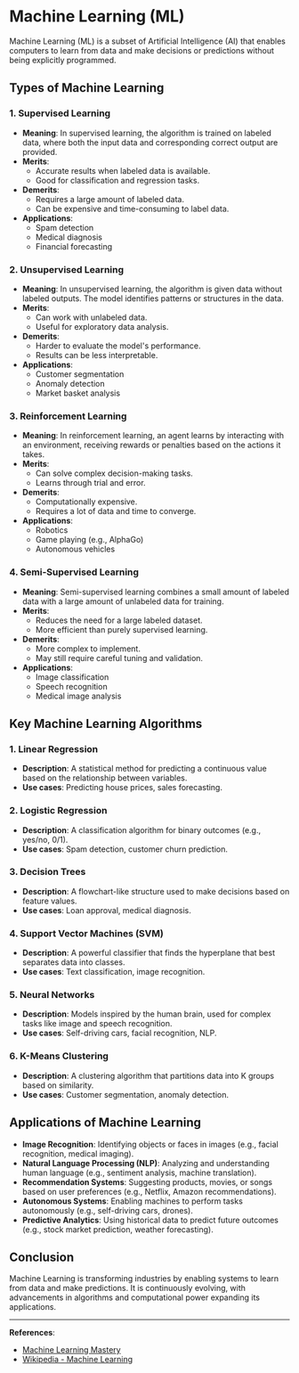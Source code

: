 # Machine Learning (ML)

Machine Learning (ML) is a subset of Artificial Intelligence (AI) that enables computers to learn from data and make decisions or predictions without being explicitly programmed.

## Types of Machine Learning

### 1. **Supervised Learning**
- **Meaning**: In supervised learning, the algorithm is trained on labeled data, where both the input data and corresponding correct output are provided.
- **Merits**:
  - Accurate results when labeled data is available.
  - Good for classification and regression tasks.
- **Demerits**:
  - Requires a large amount of labeled data.
  - Can be expensive and time-consuming to label data.
- **Applications**:
  - Spam detection
  - Medical diagnosis
  - Financial forecasting

### 2. **Unsupervised Learning**
- **Meaning**: In unsupervised learning, the algorithm is given data without labeled outputs. The model identifies patterns or structures in the data.
- **Merits**:
  - Can work with unlabeled data.
  - Useful for exploratory data analysis.
- **Demerits**:
  - Harder to evaluate the model's performance.
  - Results can be less interpretable.
- **Applications**:
  - Customer segmentation
  - Anomaly detection
  - Market basket analysis

### 3. **Reinforcement Learning**
- **Meaning**: In reinforcement learning, an agent learns by interacting with an environment, receiving rewards or penalties based on the actions it takes.
- **Merits**:
  - Can solve complex decision-making tasks.
  - Learns through trial and error.
- **Demerits**:
  - Computationally expensive.
  - Requires a lot of data and time to converge.
- **Applications**:
  - Robotics
  - Game playing (e.g., AlphaGo)
  - Autonomous vehicles

### 4. **Semi-Supervised Learning**
- **Meaning**: Semi-supervised learning combines a small amount of labeled data with a large amount of unlabeled data for training.
- **Merits**:
  - Reduces the need for a large labeled dataset.
  - More efficient than purely supervised learning.
- **Demerits**:
  - More complex to implement.
  - May still require careful tuning and validation.
- **Applications**:
  - Image classification
  - Speech recognition
  - Medical image analysis

## Key Machine Learning Algorithms

### 1. **Linear Regression**
- **Description**: A statistical method for predicting a continuous value based on the relationship between variables.
- **Use cases**: Predicting house prices, sales forecasting.

### 2. **Logistic Regression**
- **Description**: A classification algorithm for binary outcomes (e.g., yes/no, 0/1).
- **Use cases**: Spam detection, customer churn prediction.

### 3. **Decision Trees**
- **Description**: A flowchart-like structure used to make decisions based on feature values.
- **Use cases**: Loan approval, medical diagnosis.

### 4. **Support Vector Machines (SVM)**
- **Description**: A powerful classifier that finds the hyperplane that best separates data into classes.
- **Use cases**: Text classification, image recognition.

### 5. **Neural Networks**
- **Description**: Models inspired by the human brain, used for complex tasks like image and speech recognition.
- **Use cases**: Self-driving cars, facial recognition, NLP.

### 6. **K-Means Clustering**
- **Description**: A clustering algorithm that partitions data into K groups based on similarity.
- **Use cases**: Customer segmentation, anomaly detection.

## Applications of Machine Learning

- **Image Recognition**: Identifying objects or faces in images (e.g., facial recognition, medical imaging).
- **Natural Language Processing (NLP)**: Analyzing and understanding human language (e.g., sentiment analysis, machine translation).
- **Recommendation Systems**: Suggesting products, movies, or songs based on user preferences (e.g., Netflix, Amazon recommendations).
- **Autonomous Systems**: Enabling machines to perform tasks autonomously (e.g., self-driving cars, drones).
- **Predictive Analytics**: Using historical data to predict future outcomes (e.g., stock market prediction, weather forecasting).

## Conclusion

Machine Learning is transforming industries by enabling systems to learn from data and make predictions. It is continuously evolving, with advancements in algorithms and computational power expanding its applications.

---

**References**:
- [Machine Learning Mastery](https://machinelearningmastery.com/)
- [Wikipedia - Machine Learning](https://en.wikipedia.org/wiki/Machine_learning)
